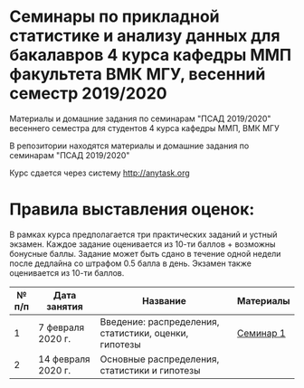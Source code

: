 # Семинары по прикладной статистике и анализу данных для бакалавров 4 курса кафедры ММП факультета ВМК МГУ, весенний семестр 2019/2020
Материалы и домашние задания по семинарам "ПСАД 2019/2020" весеннего семестра для студентов 4 курса кафедры ММП, ВМК МГУ

В репозитории находятся материалы и домашние задания по семинарам "ПСАД 2019/2020"

Курс сдается через систему http://anytask.org

# Правила выставления оценок:
В рамках курса предполагается три практических заданий и устный экзамен. Каждое задание оценивается из 10-ти баллов + возможны бонусные баллы. Задание может быть сдано в течение одной недели после дедлайна со штрафом 0.5 балла в день. Экзамен также оценивается из 10-ти баллов.

| № п/п      | Дата занятия | Название | Материалы |
| ----------- | ----------- | ----------- | ----------- |
| 1      | 7 февраля 2020 г.       |Введение: распределения, статистики, оценки, гипотезы | [Семинар 1](https://github.com/MahirSY/ASDA_2020/tree/master/%D0%A1%D0%B5%D0%BC%D0%B8%D0%BD%D0%B0%D1%80%201)
| 2   | 14 февраля 2020 г.        |Основные распределения, статистики и гипотезы|
